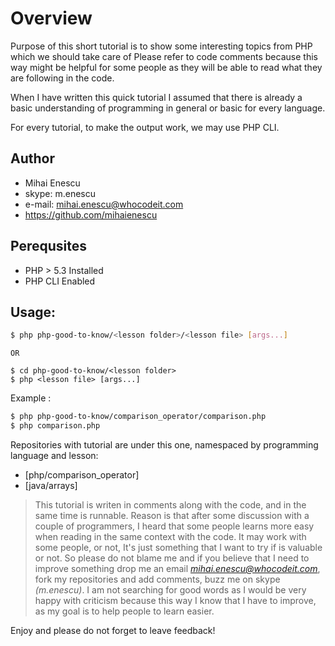 # Overview

Purpose of this short tutorial is to show some interesting topics from PHP which we should take care of
Please refer to code comments because this way might be helpful for some people as they will be able to read what they are following in the code.

When I have written this quick tutorial I assumed that there is already a basic understanding of programming in general or basic for every language.

For every tutorial, to make the output work, we may use PHP CLI.

## Author
* Mihai Enescu
* skype: m.enescu
* e-mail: [mihai.enescu@whocodeit.com](mailto:mihai.enescu@whocodeit.com)
* https://github.com/mihaienescu

## Perequsites
 * PHP > 5.3 Installed
 * PHP CLI Enabled
## Usage:

```sh
$ php php-good-to-know/<lesson folder>/<lesson file> [args...]
```
`OR`
```
$ cd php-good-to-know/<lesson folder>
$ php <lesson file> [args...]
```
Example :
```sh
$ php php-good-to-know/comparison_operator/comparison.php
$ php comparison.php
```
Repositories with tutorial are under this one, namespaced by programming language and lesson:
* [php/comparison_operator]
* [java/arrays]

> This tutorial is writen in comments along with the code, and in the same time is runnable. Reason is that after some discussion with a couple of programmers,
> I heard that some people learns more easy when reading in the same context with the code.
> It may work with some people, or not, It's just something that I want to try
> if is valuable or not. So please do not blame me and if you believe that I need to improve something drop me an email *<mihai.enescu@whocodeit.com>*, fork my repositories
> and add comments, buzz me on skype *(m.enescu)*.
> I am not searching for good words as I would be very happy with criticism because this way I know that I have to improve, as my goal is to help people to learn easier.

Enjoy and please do not forget to leave feedback!
